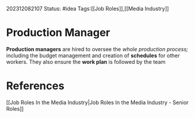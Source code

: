 202312082107
Status: #idea
Tags:[[Job Roles]],[[Media Industry]]

# Production Manager

**Production managers** are hired to oversee the *whole production process;* including the budget management and creation of **schedules** for other workers. They also ensure the **work plan** is followed by the team



# **References**

[[Job Roles In the Media Industry|Job Roles In the Media Industry - Senior Roles]]
